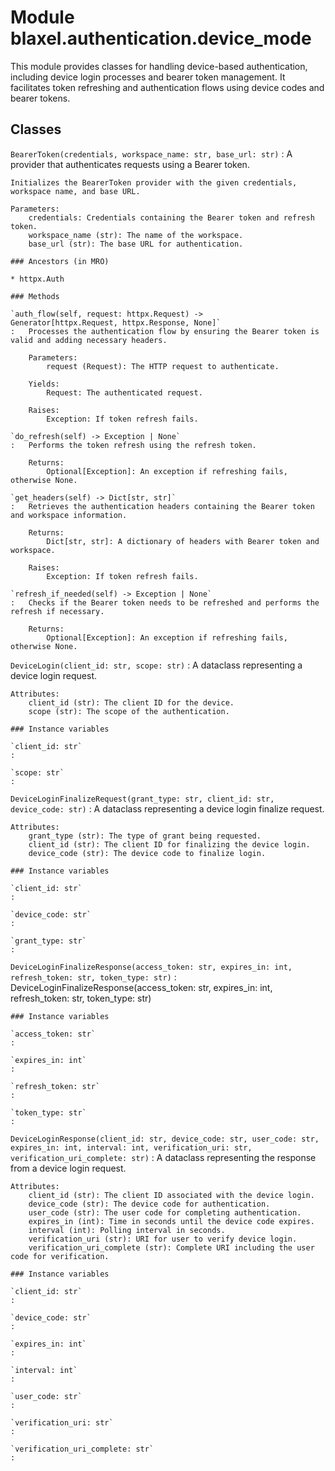 Module blaxel.authentication.device_mode
========================================
This module provides classes for handling device-based authentication,
including device login processes and bearer token management. It facilitates token refreshing
and authentication flows using device codes and bearer tokens.

Classes
-------

`BearerToken(credentials, workspace_name: str, base_url: str)`
:   A provider that authenticates requests using a Bearer token.
    
    Initializes the BearerToken provider with the given credentials, workspace name, and base URL.
    
    Parameters:
        credentials: Credentials containing the Bearer token and refresh token.
        workspace_name (str): The name of the workspace.
        base_url (str): The base URL for authentication.

    ### Ancestors (in MRO)

    * httpx.Auth

    ### Methods

    `auth_flow(self, request: httpx.Request) ‑> Generator[httpx.Request, httpx.Response, None]`
    :   Processes the authentication flow by ensuring the Bearer token is valid and adding necessary headers.
        
        Parameters:
            request (Request): The HTTP request to authenticate.
        
        Yields:
            Request: The authenticated request.
        
        Raises:
            Exception: If token refresh fails.

    `do_refresh(self) ‑> Exception | None`
    :   Performs the token refresh using the refresh token.
        
        Returns:
            Optional[Exception]: An exception if refreshing fails, otherwise None.

    `get_headers(self) ‑> Dict[str, str]`
    :   Retrieves the authentication headers containing the Bearer token and workspace information.
        
        Returns:
            Dict[str, str]: A dictionary of headers with Bearer token and workspace.
        
        Raises:
            Exception: If token refresh fails.

    `refresh_if_needed(self) ‑> Exception | None`
    :   Checks if the Bearer token needs to be refreshed and performs the refresh if necessary.
        
        Returns:
            Optional[Exception]: An exception if refreshing fails, otherwise None.

`DeviceLogin(client_id: str, scope: str)`
:   A dataclass representing a device login request.
    
    Attributes:
        client_id (str): The client ID for the device.
        scope (str): The scope of the authentication.

    ### Instance variables

    `client_id: str`
    :

    `scope: str`
    :

`DeviceLoginFinalizeRequest(grant_type: str, client_id: str, device_code: str)`
:   A dataclass representing a device login finalize request.
    
    Attributes:
        grant_type (str): The type of grant being requested.
        client_id (str): The client ID for finalizing the device login.
        device_code (str): The device code to finalize login.

    ### Instance variables

    `client_id: str`
    :

    `device_code: str`
    :

    `grant_type: str`
    :

`DeviceLoginFinalizeResponse(access_token: str, expires_in: int, refresh_token: str, token_type: str)`
:   DeviceLoginFinalizeResponse(access_token: str, expires_in: int, refresh_token: str, token_type: str)

    ### Instance variables

    `access_token: str`
    :

    `expires_in: int`
    :

    `refresh_token: str`
    :

    `token_type: str`
    :

`DeviceLoginResponse(client_id: str, device_code: str, user_code: str, expires_in: int, interval: int, verification_uri: str, verification_uri_complete: str)`
:   A dataclass representing the response from a device login request.
    
    Attributes:
        client_id (str): The client ID associated with the device login.
        device_code (str): The device code for authentication.
        user_code (str): The user code for completing authentication.
        expires_in (int): Time in seconds until the device code expires.
        interval (int): Polling interval in seconds.
        verification_uri (str): URI for user to verify device login.
        verification_uri_complete (str): Complete URI including the user code for verification.

    ### Instance variables

    `client_id: str`
    :

    `device_code: str`
    :

    `expires_in: int`
    :

    `interval: int`
    :

    `user_code: str`
    :

    `verification_uri: str`
    :

    `verification_uri_complete: str`
    :